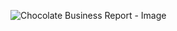 ![Chocolate Business Report - Image](https://github.com/user-attachments/assets/4063ad47-5db7-4ab8-b41d-63e5468685b8)
